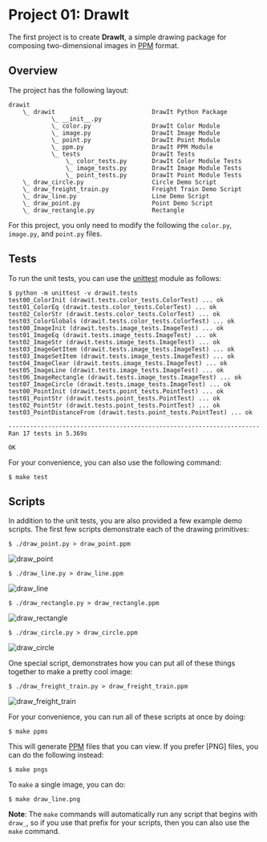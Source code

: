 Project 01: DrawIt
==================

The first project is to create **DrawIt**, a simple drawing package for
composing two-dimensional images in [PPM] format.

Overview
--------

The project has the following layout:

    drawit
        \_ drawit                           DrawIt Python Package
                \_ __init__.py
                \_ color.py                 DrawIt Color Module
                \_ image.py                 DrawIt Image Module
                \_ point.py                 DrawIt Point Module
                \_ ppm.py                   DrawIt PPM Module
                \_ tests                    DrawIt Tests
                    \_ color_tests.py       DrawIt Color Module Tests
                    \_ image_tests.py       DrawIt Image Module Tests
                    \_ point_tests.py       DrawIt Point Module Tests
        \_ draw_circle.py                   Circle Demo Script
        \_ draw_freight_train.py            Freight Train Demo Script
        \_ draw_line.py                     Line Demo Script
        \_ draw_point.py                    Point Demo Script
        \_ draw_rectangle.py                Rectangle

For this project, you only need to modify the following the `color.py`,
`image.py`, and `point.py` files.

Tests
-----

To run the unit tests, you can use the [unittest] module as follows:

    $ python -m unittest -v drawit.tests
    test00_ColorInit (drawit.tests.color_tests.ColorTest) ... ok
    test01_ColorEq (drawit.tests.color_tests.ColorTest) ... ok
    test02_ColorStr (drawit.tests.color_tests.ColorTest) ... ok
    test03_ColorGlobals (drawit.tests.color_tests.ColorTest) ... ok
    test00_ImageInit (drawit.tests.image_tests.ImageTest) ... ok
    test01_ImageEq (drawit.tests.image_tests.ImageTest) ... ok
    test02_ImageStr (drawit.tests.image_tests.ImageTest) ... ok
    test03_ImageGetItem (drawit.tests.image_tests.ImageTest) ... ok
    test03_ImageSetItem (drawit.tests.image_tests.ImageTest) ... ok
    test04_ImageClear (drawit.tests.image_tests.ImageTest) ... ok
    test05_ImageLine (drawit.tests.image_tests.ImageTest) ... ok
    test06_ImageRectangle (drawit.tests.image_tests.ImageTest) ... ok
    test07_ImageCircle (drawit.tests.image_tests.ImageTest) ... ok
    test00_PointInit (drawit.tests.point_tests.PointTest) ... ok
    test01_PointStr (drawit.tests.point_tests.PointTest) ... ok
    test02_PointStr (drawit.tests.point_tests.PointTest) ... ok
    test03_PointDistanceFrom (drawit.tests.point_tests.PointTest) ... ok

    ----------------------------------------------------------------------
    Ran 17 tests in 5.369s

    OK

For your convenience, you can also use the following command:

    $ make test

Scripts
-------

In addition to the unit tests, you are also provided a few example demo
scripts.  The first few scripts demonstrate each of the drawing primitives:
    
    $ ./draw_point.py > draw_point.ppm

![draw_point](http://www3.nd.edu/~pbui/teaching/cdt.30020.sp16/static/img/draw_point.png)

    
    $ ./draw_line.py > draw_line.ppm

![draw_line](http://www3.nd.edu/~pbui/teaching/cdt.30020.sp16/static/img/draw_line.png)
    
    $ ./draw_rectangle.py > draw_rectangle.ppm

![draw_rectangle](http://www3.nd.edu/~pbui/teaching/cdt.30020.sp16/static/img/draw_rectangle.png)

    $ ./draw_circle.py > draw_circle.ppm

![draw_circle](http://www3.nd.edu/~pbui/teaching/cdt.30020.sp16/static/img/draw_circle.png)

One special script, demonstrates how you can put all of these things together
to make a pretty cool image:

    $ ./draw_freight_train.py > draw_freight_train.ppm

![draw_freight_train](http://www3.nd.edu/~pbui/teaching/cdt.30020.sp16/static/img/draw_freight_train.png)

For your convenience, you can run all of these scripts at once by doing:

    $ make ppms

This will generate [PPM] files that you can view.  If you prefer [PNG] files,
you can do the following instead:

    $ make pngs

To `make` a single image, you can do:

    $ make draw_line.png

**Note**: The `make` commands will automatically run any script that begins
with `draw_`, so if you use that prefix for your scripts, then you can also use
the `make` command.

[unittest]: https://docs.python.org/2/library/unittest.html
[PPM]:      https://en.wikipedia.org/wiki/Netpbm_format

